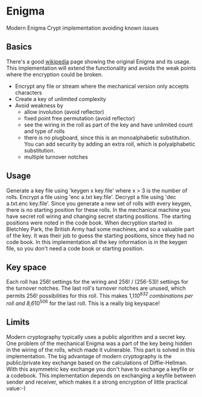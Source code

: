 # Enigma
Modern Enigma Crypt implementation avoiding known issues
## Basics
There's a good [wikipedia](https://en.wikipedia.org/wiki/Enigma_machine) page showing the original Enigma and its usage.
This implementation will extend the functionality and avoids the weak points where the encryption could be broken.
* Encrypt any file or stream where the mechanical version only accepts characters
* Create a key of unlimited complexity
* Avoid weakness by
  * allow involution (avoid reflector)
  * fixed point free permutation (avoid reflector)
  * see the wiring in the roll as part of the key and have unlimited count and type of rolls
  * there is no plugboard, since this is an monoalphabetic substitution. You can add security by adding an extra roll, which is polyalphabetic substitution.
  * multiple turnover notches
## Usage
Generate a key file using 'keygen x key.file' where x > 3 is the number of rolls.
Encrypt a file using 'enc a.txt key.file'.
Decrypt a file using 'dec a.txt.enc key.file'.
Since you generate a new set of rolls with every keygen, there is no starting position for these rolls. 
In the mechanical machine you have secret roll wiring and changing secret starting positions. The starting positions were noted in the code book. 
When decryption started in Bletchley Park, the British Army had some machines, and so a valuable part of the key. It was their job to guess the starting positions, since they had no code book.
In this implementation all the key information is in the keygen file, so you don't need a code book or starting position.
## Key space
Each roll has 256! settings for the wiring and 256! / (256-53)! settings for the turnover notches. The last roll's turnover notches are unused, which permits 256! possibilities for this roll.
This makes 1,1*10<sup>632</sup> combinations per roll and 8,6*10<sup>506</sup> for the last roll. This is a really big keyspace!
## Limits
Modern cryptography typically uses a public algorithm and a secret key. One problem of the mechanical Enigma was a part of the key being hidden in the wiring of the rolls, which made it vulnerable.
This part is solved in this implementation.
The big advantage of modern cryptography is the public/private key exchange based on the calculations of Diffie-Hellman. With this asymmetric key exchange you don't have to exchange a keyfile or a codebook.
This implementation depends on exchanging a keyfile between sender and receiver, which makes it a strong encryption of little practical value:-)
